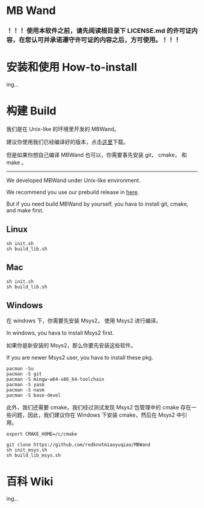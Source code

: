 # MB Wand

### ！！！ 使用本软件之前，请先阅读根目录下 LICENSE.md 的许可证内容，在您认可并承诺遵守许可证的内容之后，方可使用。！！！

# 安装和使用 How-to-install

ing...

# 构建 Build

我们是在 Unix-like 的环境里开发的 MBWand。

建议你使用我们已经编译好的版本，点击[这里](https://github.com/redknotmiaoyuqiao/MBWand "prebuild")下载。

但是如果你想自己编译 MBWand 也可以，你需要事先安装 git， cmake， 和 make 。

----

We developed MBWand under Unix-like environment. 

We recommend you use our prebuild release in [here](https://github.com/redknotmiaoyuqiao/MBWand "prebuild").


But if you need build MBWand by yourself, you hava to install git, cmake, and make first.

## Linux

````
sh init.sh
sh build_lib.sh
````

## Mac

````
sh init.sh
sh build_lib.sh
````

## Windows

在 windows 下，你需要先安装 Msys2， 使用 Msys2 进行编译。

In windows, you hava to install Msys2 first.

如果你是新安装的 Msys2，那么你要先安装这些软件。

If you are newer Msys2 user, you hava to install these pkg.

````
pacman -Su
pacman -S git
pacman -S mingw-w64-x86_64-toolchain
pacman -S yasm
pacman -S nasm
pacman -S base-devel
````

此外，我们还需要 cmake，我们经过测试发现 Msys2 包管理中的 cmake 存在一些问题，因此，我们建议你在 Windows 下安装 cmake，然后在 Msys2 中引用。
````
export CMAKE_HOME=/c/cmake
````

````
git clone https://github.com/redknotmiaoyuqiao/MBWand
sh init_msys.sh
sh build_lib_msys.sh
````

# 百科 Wiki

ing...
